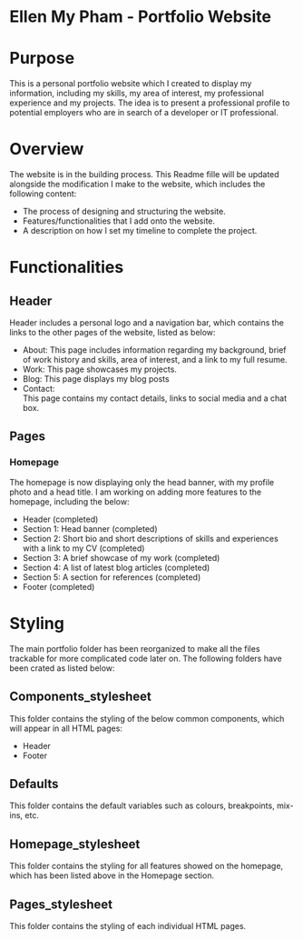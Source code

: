 # **Ellen My Pham - Portfolio Website**

# Purpose
This is a personal portfolio website which I created to display my information, including my skills, my area of interest, my professional experience and my projects. The idea is to present a professional profile to potential employers who are in search of a developer or IT professional.

# Overview

The website is in the building process. This Readme fille will be updated alongside the modification I make to the website, which includes the following content:

- The process of designing and structuring the website.
- Features/functionalities that I add onto the website.
- A description on how I set my timeline to complete the project.


# Functionalities

## Header
Header includes a personal logo and a navigation bar, which contains the links to the other pages of the website, listed as below:
- About: 
This page includes information regarding my background, brief of work history and skills, area of interest, and a link to my full resume. 
- Work: 
This page showcases my projects. 
- Blog: 
This page displays my blog posts
- Contact:  
This page contains my contact details, links to social media and a chat box. 

## Pages

### Homepage

The homepage is now displaying only the head banner, with my profile photo and a head title. I am working on adding more features to the homepage, including the below:
- Header (completed)
- Section 1: Head banner (completed)
- Section 2: Short bio and short descriptions of skills and experiences with a link to my CV (completed)
- Section 3: A brief showcase of my work (completed)
- Section 4: A list of latest blog articles (completed)
- Section 5: A section for references (completed)
- Footer (completed)

# Styling
The main portfolio folder has been reorganized to make all the files trackable for more complicated code later on. The following folders have been crated as listed below:

## Components_stylesheet
This folder contains the styling of the below common components, which will appear in all HTML pages:
- Header
- Footer

## Defaults
This folder contains the default variables such as colours, breakpoints, mix-ins, etc. 

## Homepage_stylesheet
This folder contains the styling for all features showed on the homepage, which has been listed above in the Homepage section. 

## Pages_stylesheet
This folder contains the styling of each individual HTML pages. 





